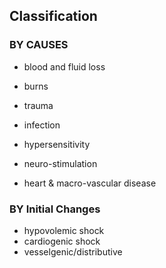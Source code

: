 ## Classification

### BY CAUSES

* blood and fluid loss 
* burns
* trauma

* infection
* hypersensitivity
* neuro-stimulation

* heart & macro-vascular disease


### BY Initial Changes

* hypovolemic shock
* cardiogenic shock
* vesselgenic/distributive
